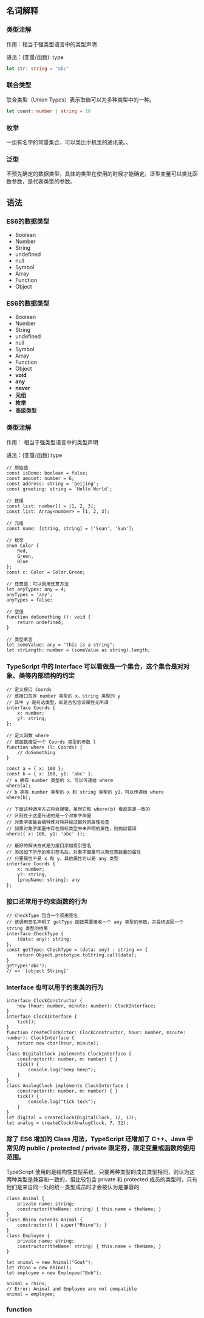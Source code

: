 ## 名词解释

### 类型注解
作用：相当于强类型语言中的类型声明

语法：(变量/函数): type

```typescript
let str: string = "abc"
```

### 联合类型
联合类型（Union Types）表示取值可以为多种类型中的一种。

```typescript
let count: number | string = 10
```

### 枚举

一组有名字的常量集合，可以类比手机里的通讯录。、

### 泛型

不预先确定的数据类型，具体的类型在使用的时候才能确定。泛型变量可以类比函数参数，是代表类型的参数。

## 语法

### ES6的数据类型

* Boolean
* Number
* String
* undefined
* null
* Symbol
* Array
* Function
* Object

### ES6的数据类型

* Boolean
* Number
* String
* undefined
* null
* Symbol
* Array
* Function
* Object
* **void**
* **any**
* **never**
* **元组**
* **枚举**
* **高级类型**

### 类型注解

作用： 相当于强类型语言中的类型声明

语法：(变量/函数):type


```
// 原始值
const isDone: boolean = false;
const amount: number = 6;
const address: string = 'beijing';
const greeting: string = `Hello World`;

// 数组
const list: number[] = [1, 2, 3];
const list: Array<number> = [1, 2, 3];

// 元组
const name: [string, string] = ['Sean', 'Sun'];

// 枚举
enum Color {
    Red,
    Green,
    Blue
};
const c: Color = Color.Green;

// 任意值：可以调用任意方法
let anyTypes: any = 4;
anyTypes = 'any';
anyTypes = false;

// 空值
function doSomething (): void {
    return undefined;
}

// 类型断言
let someValue: any = "this is a string";
let strLength: number = (someValue as string).length;
```

### TypeScript 中的 Interface 可以看做是一个集合，这个集合是对对象、类等内部结构的约定

```
// 定义接口 Coords
// 该接口包含 number 类型的 x，string 类型的 y
// 其中 y 是可选类型，即是否包含该属性无所谓
interface Coords {
	x: number;
	y?: string;
};

// 定义函数 where
// 该函数接受一个 Coords 类型的参数 l
function where (l: Coords) {
	// doSomething
}

const a = { x: 100 };
const b = { x: 100, y1: 'abc' };
// a 拥有 number 类型的 x，可以传递给 where
where(a);
// b 拥有 number 类型的 x 和 string 类型的 y1，可以传递给 where
where(b);

// 下面这种调用方式将会报错，虽然它和 where(b) 看起来是一致的
// 区别在于这里传递的是一个对象字面量
// 对象字面量会被特殊对待并经过额外的属性检查
// 如果对象字面量中存在目标类型中未声明的属性，则抛出错误
where({ x: 100, y1: 'abc' });

// 最好的解决方式是为接口添加索引签名
// 添加如下所示的索引签名后，对象字面量可以有任意数量的属性
// 只要属性不是 x 和 y，其他属性可以是 any 类型
interface Coords {
	x: number;
	y?: string;
    [propName: string]: any
};
```

### 接口还常用于约束函数的行为

```
// CheckType 包含一个调用签名
// 该调用签名声明了 getType 函数需要接收一个 any 类型的参数，并最终返回一个 string 类型的结果
interface CheckType {
    (data: any): string;
};
const getType: CheckType = (data: any) : string => {
    return Object.prototype.toString.call(data);
}
getType('abc');
// => '[object String]'
```

### Interface 也可以用于约束类的行为

```
interface ClockConstructor {
    new (hour: number, minute: number): ClockInterface;
}
interface ClockInterface {
    tick();
}
function createClock(ctor: ClockConstructor, hour: number, minute: number): ClockInterface {
    return new ctor(hour, minute);
}
class DigitalClock implements ClockInterface {
    constructor(h: number, m: number) { }
    tick() {
        console.log("beep beep");
    }
}
class AnalogClock implements ClockInterface {
    constructor(h: number, m: number) { }
    tick() {
        console.log("tick tock");
    }
}
let digital = createClock(DigitalClock, 12, 17);
let analog = createClock(AnalogClock, 7, 32);
```

### 除了 ES6 增加的 Class 用法，TypeScript 还增加了 C++、Java 中常见的 public / protected / private 限定符，限定变量或函数的使用范围。

TypeScript 使用的是结构性类型系统，只要两种类型的成员类型相同，则认为这两种类型是兼容和一致的，但比较包含 private 和 protected 成员的类型时，只有他们是来自同一处的统一类型成员时才会被认为是兼容的

```
class Animal {
    private name: string;
    constructor(theName: string) { this.name = theName; }
}
class Rhino extends Animal {
    constructor() { super("Rhino"); }
}
class Employee {
    private name: string;
    constructor(theName: string) { this.name = theName; }
}

let animal = new Animal("Goat");
let rhino = new Rhino();
let employee = new Employee("Bob");

animal = rhino;
// Error: Animal and Employee are not compatible
animal = employee;
```

### function



